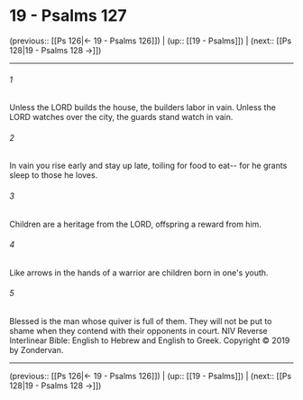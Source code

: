 # 19 - Psalms 127

(previous:: [[Ps 126|← 19 - Psalms 126]]) | (up:: [[19 - Psalms]]) | (next:: [[Ps 128|19 - Psalms 128 →]])

***


###### 1 
Unless the LORD builds the house, the builders labor in vain. Unless the LORD watches over the city, the guards stand watch in vain. 

###### 2 
In vain you rise early and stay up late, toiling for food to eat-- for he grants sleep to those he loves. 

###### 3 
Children are a heritage from the LORD, offspring a reward from him. 

###### 4 
Like arrows in the hands of a warrior are children born in one's youth. 

###### 5 
Blessed is the man whose quiver is full of them. They will not be put to shame when they contend with their opponents in court. NIV Reverse Interlinear Bible: English to Hebrew and English to Greek. Copyright © 2019 by Zondervan.

***

(previous:: [[Ps 126|← 19 - Psalms 126]]) | (up:: [[19 - Psalms]]) | (next:: [[Ps 128|19 - Psalms 128 →]])
